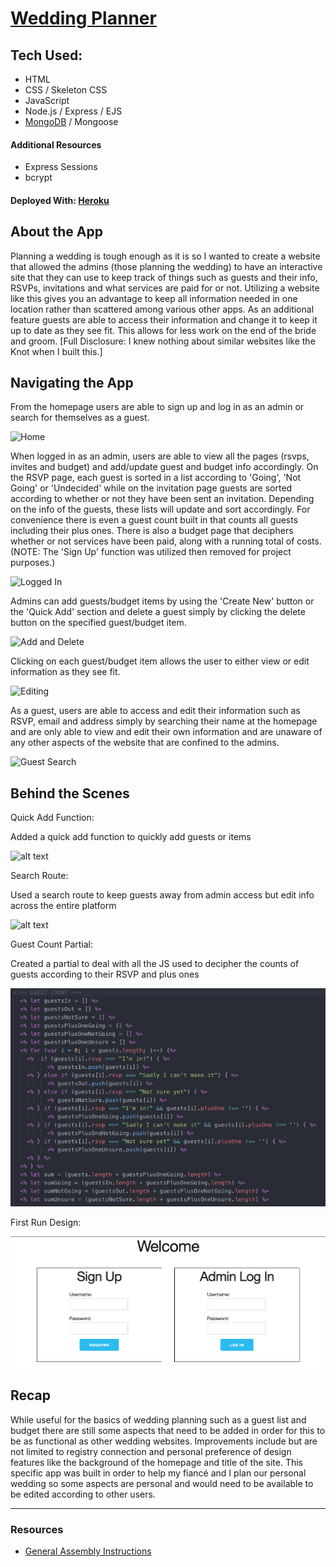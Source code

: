 # [Wedding Planner](https://weddingguestlist.herokuapp.com/)

## Tech Used:
- HTML
- CSS / Skeleton CSS
- JavaScript
- Node.js / Express / EJS
- [MongoDB](https://cloud.mongodb.com/v2/5dc193f1553855186f3586d0#metrics/replicaSet/5dc19627014b7608f3b08bd4/explorer/test/guests/find) / Mongoose

#### Additional Resources
- Express Sessions
- bcrypt

#### Deployed With: [Heroku](https://dashboard.heroku.com/apps/weddingguestlist)


## About the App
Planning a wedding is tough enough as it is so I wanted to create a website that allowed the admins (those planning the wedding) to have an interactive site that they can use to keep track of things such as guests and their info, RSVPs, invitations and what services are paid for or not. Utilizing a website like this gives you an advantage to keep all information needed in one location rather than scattered among various other apps. As an additional feature guests are able to access their information and change it to keep it up to date as they see fit. This allows for less work on the end of the bride and groom. [Full Disclosure: I knew nothing about similar websites like the Knot when I built this.]

## Navigating the App
From the homepage users are able to sign up and log in as an admin or search for themselves as a guest.

![Home](img/Home.png "Home")

When logged in as an admin, users are able to view all the pages (rsvps, invites and budget) and add/update guest and budget info accordingly. On the RSVP page, each guest is sorted in a list according to 'Going', 'Not Going' or 'Undecided' while on the invitation page guests are sorted according to whether or not they have been sent an invitation. Depending on the info of the guests, these lists will update and sort accordingly. For convenience there is even a guest count built in that counts all guests including their plus ones. There is also a budget page that deciphers whether or not services have been paid, along with a running total of costs. (NOTE: The 'Sign Up' function was utilized then removed for project purposes.)

![Logged In](img/LoggedIn.gif "Logged In")

Admins can add guests/budget items by using the 'Create New' button or the 'Quick Add' section and delete a guest simply by clicking the delete button on the specified guest/budget item.

![Add and Delete](img/AddandDelete.gif "Add and Delete")

Clicking on each guest/budget item allows the user to either view or edit information as they see fit.

![Editing](img/Edit.gif "Editing")

As a guest, users are able to access and edit their information such as RSVP, email and address simply by searching their name at the homepage and are only able to view and edit their own information and are unaware of any other aspects of the website that are confined to the admins.

![Guest Search](img/GuestSearch.gif "Guest Search")

## Behind the Scenes
Quick Add Function:

Added a quick add function to quickly add guests or items

![alt text](img/QuickAdd.png "Quick Add Function")


Search Route:

Used a search route to keep guests away from admin access but edit info across the entire platform

![alt text](img/Search.png "Search Route")


Guest Count Partial:

Created a partial to deal with all the JS used to decipher the counts of guests according to their RSVP and plus ones

![alt text](img/GuestCountPartial.png "Guest Count Partial")

First Run Design:

![alt text](img/OGWelcome.png "First Run")

## Recap
While useful for the basics of wedding planning such as a guest list and budget there are still some aspects that need to be added in order for this to be as functional as other wedding websites. Improvements include but are not limited to registry connection and personal preference of design features like the background of the homepage and title of the site. This specific app was built in order to help my fiancé and I plan our personal wedding so some aspects are personal and would need to be available to be edited according to other users.


---

### Resources
- [General Assembly Instructions](https://git.generalassemb.ly/Software-Engineering-Immersive-Remote/SEIR-Avocado-Toast/blob/master/projects/project_2/README.md)
